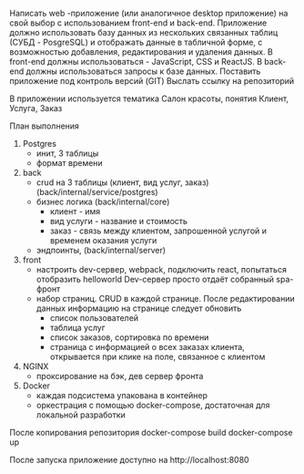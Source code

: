 Написать web -приложение (или аналогичное desktop приложение) на свой выбор с использованием front-end и back-end.
Приложение должно использовать базу данных из нескольких связанных таблиц (СУБД - PosgreSQL)
и отображать данные в табличной форме, с возможностью добавления, редактирования и удаления данных.
В front-end должны использоваться - JavaScript, CSS и ReactJS.
В back-end должны использоваться запросы к базе данных.
Поставить приложение под контроль версий (GIT)
Выслать ссылку на репозиторий


В приложении используется тематика Салон красоты, понятия Клиент, Услуга, Заказ


План выполнения

1. Postgres 
    + инит, 3 таблицы
    - формат времени
2. back 
    + crud на 3 таблицы (клиент, вид услуг, заказ) (back/internal/service/postgres)
    + бизнес логика (back/internal/core)
        + клиент - имя
        + вид услуги - название и стоимость
        + заказ - связь между клиентом, запрошенной услугой и временем оказания услуги
    + эндпоинты, (back/internal/server)
3. front 
    + настроить dev-сервер, webpack, подключить react, попытаться отобразить helloworld
      Dev-сервер просто отдаёт собранный spa-фронт
    - набор страниц. CRUD в каждой странице. После редактировании данных информацию на странице следует обновить
        + список пользователей
        - таблица услуг
        - список заказов, сортировка по времени
        - страница с информацией о всех заказах клиента, открывается при клике на поле, связанное с клиентом
4. NGINX
    + проксирование на бэк, дев сервер фронта
5. Docker
    + каждая подсистема упакована в контейнер
    + оркестрация с помощью docker-compose, достаточная для локальной разработки

После копирования репозитория
docker-compose build
docker-compose up

После запуска приложение доступно на http://localhost:8080